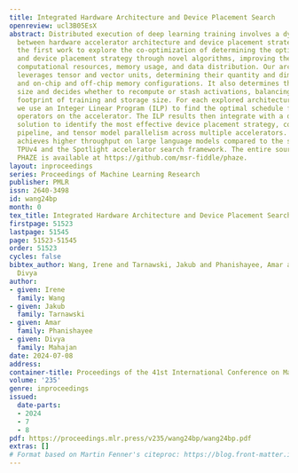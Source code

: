 ```yaml
---
title: Integrated Hardware Architecture and Device Placement Search
openreview: ucl3B05EsX
abstract: Distributed execution of deep learning training involves a dynamic interplay
  between hardware accelerator architecture and device placement strategy. This is
  the first work to explore the co-optimization of determining the optimal architecture
  and device placement strategy through novel algorithms, improving the balance of
  computational resources, memory usage, and data distribution. Our architecture search
  leverages tensor and vector units, determining their quantity and dimensionality,
  and on-chip and off-chip memory configurations. It also determines the microbatch
  size and decides whether to recompute or stash activations, balancing the memory
  footprint of training and storage size. For each explored architecture configuration,
  we use an Integer Linear Program (ILP) to find the optimal schedule for executing
  operators on the accelerator. The ILP results then integrate with a dynamic programming
  solution to identify the most effective device placement strategy, combining data,
  pipeline, and tensor model parallelism across multiple accelerators. Our approach
  achieves higher throughput on large language models compared to the state-of-the-art
  TPUv4 and the Spotlight accelerator search framework. The entire source code of
  PHAZE is available at https://github.com/msr-fiddle/phaze.
layout: inproceedings
series: Proceedings of Machine Learning Research
publisher: PMLR
issn: 2640-3498
id: wang24bp
month: 0
tex_title: Integrated Hardware Architecture and Device Placement Search
firstpage: 51523
lastpage: 51545
page: 51523-51545
order: 51523
cycles: false
bibtex_author: Wang, Irene and Tarnawski, Jakub and Phanishayee, Amar and Mahajan,
  Divya
author:
- given: Irene
  family: Wang
- given: Jakub
  family: Tarnawski
- given: Amar
  family: Phanishayee
- given: Divya
  family: Mahajan
date: 2024-07-08
address:
container-title: Proceedings of the 41st International Conference on Machine Learning
volume: '235'
genre: inproceedings
issued:
  date-parts:
  - 2024
  - 7
  - 8
pdf: https://proceedings.mlr.press/v235/wang24bp/wang24bp.pdf
extras: []
# Format based on Martin Fenner's citeproc: https://blog.front-matter.io/posts/citeproc-yaml-for-bibliographies/
---
```

